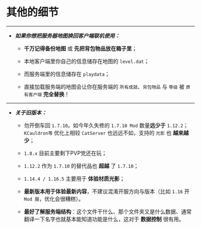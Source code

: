 # 其他的细节

---

- ***如果你想把服务器地图换回客户端联机使用：***

    - **千万记得备份地图** 或 **先把背包物品放在箱子里**；
  
    - 本地客户端里你自己的信息储存在地图的 `level.dat`；
  
    - 而服务端里的信息储存在 `playdata`；
  
    - 直接加载服务端的地图会让你在服务端的 `所有成就`、`背包物品` 与 `等级` 被 `原有客户端` **完全替换**！

---

- ***关于旧版本：***

    - 勿开倒车回 `1.7.10`。如今年久失修的 `1.7.10 Mod` 数量**远少于** `1.12.2`；`KCauldron等` 优化上相较 `CatServer` 也远远不如，支持的 `光影` 也 **越来越少**；
  
    - `1.8.x` 目前主要剩下PVP党还在玩；
  
    - `1.12.2` 作为 `1.7.10` 的替代品也 **超越** 了 `1.7.10`；
  
    - `1.14.4 / 1.16.5` 主要用于 **体验材质光影**；
  
    - **最新版本用于体验最新内容**，不建议混淆开服方向与版本（比如 `1.16` 开 `Mod 服`，优化会很糟糕）。
  
    - **最好了解服务端结构**：这个文件干什么、那个文件夹又是什么数据、通常翻译一下名字也就基本能知道功能是什么，这对于 **数据控制** 很有用。
